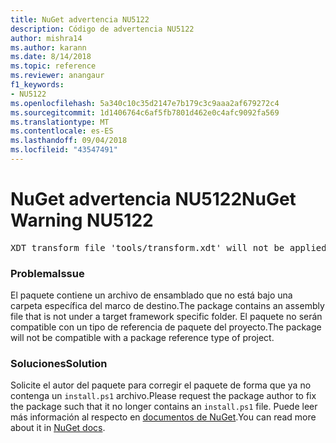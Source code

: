 ```yaml
---
title: NuGet advertencia NU5122
description: Código de advertencia NU5122
author: mishra14
ms.author: karann
ms.date: 8/14/2018
ms.topic: reference
ms.reviewer: anangaur
f1_keywords:
- NU5122
ms.openlocfilehash: 5a340c10c35d2147e7b179c3c9aaa2af679272c4
ms.sourcegitcommit: 1d1406764c6af5fb7801d462e0c4afc9092fa569
ms.translationtype: MT
ms.contentlocale: es-ES
ms.lasthandoff: 09/04/2018
ms.locfileid: "43547491"
---
```

# <a name="nuget-warning-nu5122"></a><span data-ttu-id="7d3b6-103">NuGet advertencia NU5122</span><span class="sxs-lookup"><span data-stu-id="7d3b6-103">NuGet Warning NU5122</span></span>
<pre>XDT transform file 'tools/transform.xdt' will not be applied when the package is installed after the migration.</pre>

### <a name="issue"></a><span data-ttu-id="7d3b6-104">Problema</span><span class="sxs-lookup"><span data-stu-id="7d3b6-104">Issue</span></span>

<span data-ttu-id="7d3b6-105">El paquete contiene un archivo de ensamblado que no está bajo una carpeta específica del marco de destino.</span><span class="sxs-lookup"><span data-stu-id="7d3b6-105">The package contains an assembly file that is not under a target framework specific folder.</span></span> <span data-ttu-id="7d3b6-106">El paquete no serán compatible con un tipo de referencia de paquete del proyecto.</span><span class="sxs-lookup"><span data-stu-id="7d3b6-106">The package will not be compatible with a package reference type of project.</span></span>


### <a name="solution"></a><span data-ttu-id="7d3b6-107">Soluciones</span><span class="sxs-lookup"><span data-stu-id="7d3b6-107">Solution</span></span>

<span data-ttu-id="7d3b6-108">Solicite el autor del paquete para corregir el paquete de forma que ya no contenga un `install.ps1` archivo.</span><span class="sxs-lookup"><span data-stu-id="7d3b6-108">Please request the package author to fix the package such that it no longer contains an `install.ps1` file.</span></span> <span data-ttu-id="7d3b6-109">Puede leer más información al respecto en [documentos de NuGet](https://docs.microsoft.com/en-us/nuget/reference/migrate-packages-config-to-package-reference).</span><span class="sxs-lookup"><span data-stu-id="7d3b6-109">You can read more about it in [NuGet docs](https://docs.microsoft.com/en-us/nuget/reference/migrate-packages-config-to-package-reference).</span></span>


